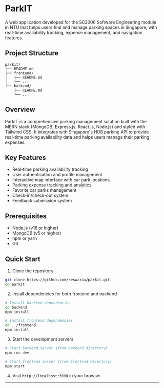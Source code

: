 # ParkIT

A web application developed for the SC2006 Software Engineering module in NTU that helps users find and manage parking spaces in Singapore, with real-time availability tracking, expense management, and navigation features.

## Project Structure

```
parkit/
├── README.md
├── frontend/
│   ├── README.md
│   └── ...
└── backend/
    ├── README.md
    └── ...
```

## Overview

ParkIT is a comprehensive parking management solution built with the MERN stack (MongoDB, Express.js, React.js, Node.js) and styled with Tailwind CSS. It integrates with Singapore's HDB parking API to provide real-time parking availability data and helps users manage their parking expenses.

## Key Features

- Real-time parking availability tracking
- User authentication and profile management
- Interactive map interface with car park locations
- Parking expense tracking and analytics
- Favorite car parks management
- Check-in/check-out system
- Feedback submission system

## Prerequisites

- Node.js (v16 or higher)
- MongoDB (v5 or higher)
- npm or yarn
- Git

## Quick Start

1. Clone the repository

```bash
git clone https://github.com/reswaraa/parkit.git
cd parkit
```

2. Install dependencies for both frontend and backend

```bash
# Install backend dependencies
cd backend
npm install

# Install frontend dependencies
cd ../frontend
npm install
```

3. Start the development servers

```bash
# Start backend server (from backend directory)
npm run dev

# Start frontend server (from frontend directory)
npm start
```

4. Visit `http://localhost:3000` in your browser

---
